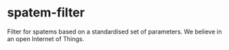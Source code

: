 # spatem-filter
Filter for spatems based on a standardised set of parameters. We believe in an open Internet of Things.
